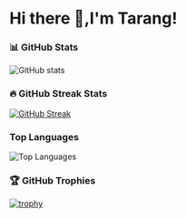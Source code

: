 # Hi there 👋,I'm Tarang!
### 📊 GitHub Stats
![GitHub stats](https://github-readme-stats.vercel.app/api?username=dhakatarang&show_icons=true&theme=radical)
### 🔥 GitHub Streak Stats
[![GitHub Streak](https://streak-stats.demolab.com?user=YOUR_USERNAME&theme=radical&hide_border=true)](https://git.io/streak-stats)
### Top Languages
![Top Languages](https://github-readme-stats.vercel.app/api/top-langs/?username=dhakatarang&layout=compact&theme=radical)
### 🏆 GitHub Trophies
[![trophy](https://github-profile-trophy.vercel.app/?username=YOUR_USERNAME&theme=onedark)](https://github.com/ryo-ma/github-profile-trophy)



<!--
**dhakatarang/dhakatarang** is a ✨ _special_ ✨ repository because its `README.md` (this file) appears on your GitHub profile.

Here are some ideas to get you started:

- 🔭 I’m currently working on ...
- 🌱 I’m currently learning ...
- 👯 I’m looking to collaborate on ...
- 🤔 I’m looking for help with ...
- 💬 Ask me about ...
- 📫 How to reach me: ...
- 😄 Pronouns: ...
- ⚡ Fun fact: ...
-->
